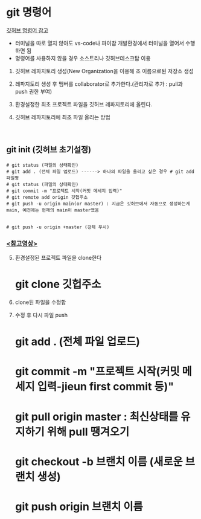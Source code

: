 # git 명령어

<a href='https://hackmd.io/@oW_dDxdsRoSpl0M64Tfg2g/ByfwpNJ-K'>깃허브 명령어 참고</a>


* 터미널을 따로 열지 않아도 vs-code나 파이참 개발환경에서 터미널을 열어서 수행하면 됨
* 명령어를 사용하지 않을 경우 소스트리나 깃허브데스크탑 이용

1. 깃허브 레파지토리 생성(New Organization을 이용해 조 이름으로된 저장소 생성

2. 레파지토리 생성 후 맴버를 collaborator로 추가한다.(관리자로 추가 : pull과 push 권한 부여)

3. 환경설정한 최초 프로젝트 파일을 깃허브 레파지토리에 올린다.

4. 깃허브 레파지토리에 최초 파일 올리는 방법

<br/>


  ## git init (깃허브 초기설정)
    # git status (파일의 상태확인)
    # git add . (전체 파일 업로드) ------> 하나의 파일을 올리고 싶은 경우 # git add 파일명
    # git status (파일의 상태확인)
    # git commit -m "프로젝트 시작(커밋 메세지 입력)"
    # git remote add origin 깃헙주소
    # git push -u origin main(or master) : 지금은 깃허브에서 자동으로 생성하는게 main, 예전에는 현재의 main이 master였음


    # git push -u origin +master (강제 푸시)

  ### <a href="https://www.youtube.com/watch?v=lelVripbt2M&t=597s"><참고영상></a>

5. 환경설정된 프로젝트 파일을 clone한다
    
    # git clone 깃헙주소

6. clone된 파일을 수정함

7. 수정 후 다시 파일 push

    # git add . (전체 파일 업로드)

    # git commit -m "프로젝트 시작(커밋 메세지 입력-jieun first commit 등)"
    # git pull origin master : 최신상태를 유지하기 위해 pull 땡겨오기
    # git checkout -b 브랜치 이름 (새로운 브랜치 생성)
    # git push origin 브랜치 이름